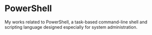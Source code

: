 # PowerShell
My works related to PowerShell, a task-based command-line shell and scripting language designed especially for system administration.
